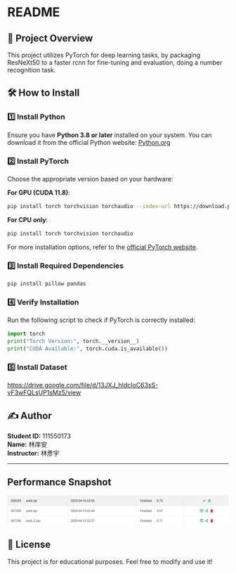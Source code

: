 # README

## 📌 Project Overview
This project utilizes PyTorch for deep learning tasks, by packaging ResNeXt50 to a faster rcnn for fine-tuning and evaluation, doing a number recognition task.

## 🛠 How to Install

### 1️⃣ Install Python
Ensure you have **Python 3.8 or later** installed on your system. You can download it from the official Python website: [Python.org](https://www.python.org/downloads/)

### 2️⃣ Install PyTorch
Choose the appropriate version based on your hardware:

**For GPU (CUDA 11.8)**:
```bash
pip install torch torchvision torchaudio --index-url https://download.pytorch.org/whl/cu118
```

**For CPU only**:
```bash
pip install torch torchvision torchaudio
```

For more installation options, refer to the [official PyTorch website](https://pytorch.org/get-started/locally/).

### 3️⃣ Install Required Dependencies
```bash
pip install pillow pandas
```

### 4️⃣ Verify Installation
Run the following script to check if PyTorch is correctly installed:
```python
import torch
print("Torch Version:", torch.__version__)
print("CUDA Available:", torch.cuda.is_available())
```
### 5️⃣ Install Dataset
https://drive.google.com/file/d/13JXJ_hIdcloC63sS-vF3wFQLsUP1sMz5/view

## ✍️ Author
**Student ID:** 111550173  
**Name:** 林庠安  
**Instructor:** 林彥宇  

---
## Performance Snapshot
![Description](https://github.com/Seanlin0911/NYCU-DLCV-2025-Spring/blob/main/Hw2/accruacy.png)

## 📜 License
This project is for educational purposes. Feel free to modify and use it!


